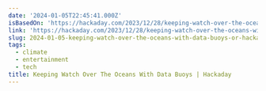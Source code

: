 ```yaml
---
date: '2024-01-05T22:45:41.000Z'
isBasedOn: 'https://hackaday.com/2023/12/28/keeping-watch-over-the-oceans-with-data-buoys/'
link: 'https://hackaday.com/2023/12/28/keeping-watch-over-the-oceans-with-data-buoys/'
slug: 2024-01-05-keeping-watch-over-the-oceans-with-data-buoys-or-hackaday
tags:
  - climate
  - entertainment
  - tech
title: Keeping Watch Over The Oceans With Data Buoys | Hackaday
---
```



